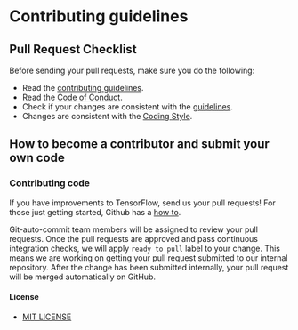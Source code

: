 # Contributing guidelines

## Pull Request Checklist

Before sending your pull requests, make sure you do the following:

-   Read the [contributing guidelines](CONTRIBUTING.md).
-   Read the [Code of Conduct](CODE_OF_CONDUCT.md).
-   Check if your changes are consistent with the
    [guidelines](#general-guidelines-and-philosophy-for-contribution).
-   Changes are consistent with the [Coding Style](CODING_STYLE.md).

## How to become a contributor and submit your own code

### Contributing code

If you have improvements to TensorFlow, send us your pull requests! For those
just getting started, Github has a
[how to](https://help.github.com/articles/using-pull-requests/).

Git-auto-commit team members will be assigned to review your pull requests. Once the
pull requests are approved and pass continuous integration checks, we will apply `ready to pull` label to your change. This means we are
working on getting your pull request submitted to our internal repository. After
the change has been submitted internally, your pull request will be merged
automatically on GitHub.

#### License

* [MIT LICENSE](https://github.com/Heeming/git-auto-commit/blob/master/LICENSE)
